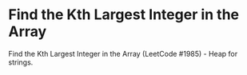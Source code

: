 # Find the Kth Largest Integer in the Array

Find the Kth Largest Integer in the Array (LeetCode #1985) - Heap for strings.
